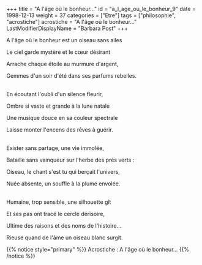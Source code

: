 +++
title = "A l'âge où le bonheur..."
id = "a_l_age_ou_le_bonheur_9"
date = 1998-12-13
weight = 37
categories = ["Etre"]
tags = ["philosophie", "acrostiche"]
acrostiche = "A l'âge où le bonheur..."
LastModifierDisplayName = "Barbara Post"
+++

A l'âge où le bonheur est un oiseau sans ailes

Le ciel garde mystère et le cœur désirant

Arrache chaque étoile au murmure d'argent,

Gemmes d'un soir d'été dans ses parfums rebelles.

 \
En écoutant l'oubli d'un silence fleurir,

Ombre si vaste et grande à la lune natale

Une musique douce en sa couleur spectrale

Laisse monter l'encens des rêves à guérir.

 \
Exister sans partage, une vie immolée,

Bataille sans vainqueur sur l'herbe des prés verts :

Oiseau, le chant s'est tu qui berçait l'univers,

Nuée absente, un souffle à la plume envolée.

 \
Humaine, trop sensible, une silhouette gît

Et ses pas ont tracé le cercle dérisoire,

Ultime des raisons et des noms de l'histoire...

Rieuse quand de l'âme un oiseau blanc surgit.

{{% notice style="primary" %}}
Acrostiche : A l'âge où le bonheur...
{{% /notice %}}
